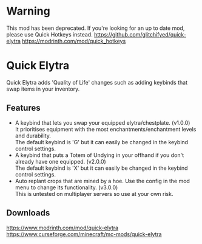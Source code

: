 # Warning
This mod has been deprecated. If you're looking for an up to date mod, please use Quick Hotkeys instead.
https://github.com/glitchifyed/quick-elytra
https://modrinth.com/mod/quick_hotkeys

# Quick Elytra
Quick Elytra adds 'Quality of Life' changes such as adding keybinds that swap items in your inventory.

## Features
* A keybind that lets you swap your equipped elytra/chestplate. (v1.0.0)
\
It prioritises equipment with the most enchantments/enchantment levels and durability.
\
The default keybind is 'G' but it can easily be changed in the keybind control settings.
* A keybind that puts a Totem of Undying in your offhand if you don't already have one equipped. (v2.0.0)
\
The default keybind is 'X' but it can easily be changed in the keybind control settings.
* Auto replant crops that are mined by a hoe. Use the config in the mod menu to change its functionality. (v3.0.0)
\
This is untested on multiplayer servers so use at your own risk.

## Downloads
https://www.modrinth.com/mod/quick-elytra
\
https://www.curseforge.com/minecraft/mc-mods/quick-elytra
